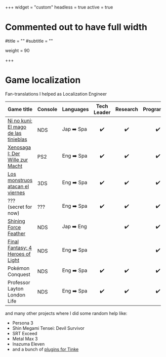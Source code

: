 +++
widget = "custom"
headless = true
active = true

# Commented out to have full width
#title = ""
#subtitle = ""

weight = 90

+++

# Game localization

Fan-translations I helped as Localization Engineer


Game title                           | Console | Languages  | Tech Leader | Research | Programmer
------------------------------------ | ------- | ---------- |:-----------:|:--------:|:----------:
[Ni no kuni: El mago de las tinieblas](https://gradienwords.github.io/ninokuni/info.html) | NDS | Jap ➡️ Spa | ✔️ | ✔️ | ✔️
[Xenosaga I: Der Wille zur Macht](https://gradienwords.github.io/xenosaga/info.html) | PS2 | Eng ➡️ Spa | ✔️ | ✔️ | ✔️
[Los monstruos atacan el viernes](https://gradienwords.github.io/aofm/info.html) | 3DS | Eng ➡️ Spa | ✔️ | ✔️ | ✔️
??? (secret for now)                 | ??? | Eng ➡️ Spa | ✔️ | ✔️ | ✔️
[Shining Force Feather](https://gbatemp.net/threads/shining-force-feather-translation.321936/) | NDS | Jap ➡️ Eng | | ✔️ | ✔️
[Final Fantasy: 4 Heroes of Light](https://traduccionesxt.blogspot.com/2018/07/traduccion-de-final-fantasy-4-heroes-of.html) | NDS | Eng ➡️ Spa | | | ✔️
Pokémon Conquest                     | NDS | Eng ➡️ Spa | ✔️ | ✔️ | ✔️
Professor Layton London Life         | NDS | Eng ➡️ Spa | ✔️ | ✔️ | ✔️


and many other projects where I did some random help like:

* Persona 3
* Shin Megami Tensei: Devil Survivor
* SRT Exceed
* Metal Max 3
* Inazuma Eleven
* and a bunch of [plugins for Tinke](https://github.com/pleonex/tinke/tree/master/Plugins)
